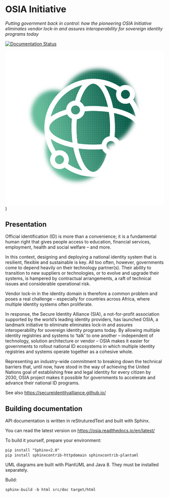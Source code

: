 # OSIA Initiative

_Putting government back in control: how the pioneering OSIA Initiative eliminates vendor lock-in and assures interoperability for sovereign identity programs today_

[![Documentation Status](https://readthedocs.org/projects/osia/badge/?version=latest)](https://osia.readthedocs.io/en/latest/?badge=latest)

![SIA Logo](Secure_Identity_Alliance_Graphic_RGB_small.jpg "Secure Identity Alliance"))

## Presentation

Official identification (ID) is more than a convenience; it is a fundamental human right that gives people access to education, financial services, employment, health and social welfare – and more.

In this context, designing and deploying a national identity system that is resilient, flexible and sustainable is key. All too often, however, governments come to depend heavily on their technology partner(s). Their ability to transition to new suppliers or technologies, or to evolve and upgrade their systems, is hampered by contractual arrangements, a raft of technical issues and considerable operational risk.

Vendor lock-in in the identity domain is therefore a common problem and poses a real challenge – especially for countries across Africa, where multiple identity systems often proliferate.

In response, the Secure Identity Alliance (SIA), a not-for-profit association supported by the world’s leading identity providers, has launched OSIA, a landmark initiative to eliminate eliminates lock-in and assures interoperability for sovereign identity programs today. By allowing multiple identity registries and systems to ‘talk’ to one another – independent of technology, solution architecture or vendor – OSIA makes it easier for governments to rollout national ID ecosystems in which multiple identity registries and systems operate together as a cohesive whole.

Representing an industry-wide commitment to breaking down the technical barriers that, until now, have stood in the way of achieving the United Nations goal of establishing free and legal identity for every citizen by 2030, OSIA project makes it possible for governments to accelerate and advance their national ID programs.

See also https://secureidentityalliance.github.io/

## Building documentation

API documentation is written in reStruturedText and built with Sphinx.

You can read the latest version on https://osia.readthedocs.io/en/latest/

To build it yourself, prepare your environment:
```
pip install "Sphinx<2.0"
pip install sphinxcontrib-httpdomain sphinxcontrib-plantuml
```

UML diagrams are built with PlantUML and Java 8. They must be installed separately.

Build:
```
sphinx-build -b html src/doc target/html
```
